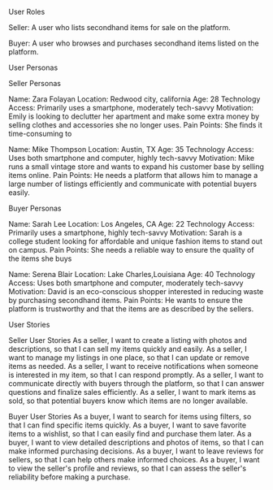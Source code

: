 User Roles

Seller: A user who lists secondhand items for sale on the platform.

Buyer: A user who browses and purchases secondhand items listed on the platform.

User Personas

Seller Personas

Name: Zara Folayan
Location: Redwood city, california
Age: 28
Technology Access: Primarily uses a smartphone, moderately tech-savvy
Motivation: Emily is looking to declutter her apartment and make some extra money by selling clothes and accessories she no longer uses.
Pain Points: She finds it time-consuming to 

Name: Mike Thompson
Location: Austin, TX
Age: 35
Technology Access: Uses both smartphone and computer, highly tech-savvy
Motivation: Mike runs a small vintage store and wants to expand his customer base by selling items online.
Pain Points: He needs a platform that allows him to manage a large number of listings efficiently and communicate with potential buyers easily.

Buyer Personas

Name: Sarah Lee
Location: Los Angeles, CA
Age: 22
Technology Access: Primarily uses a smartphone, highly tech-savvy
Motivation: Sarah is a college student looking for affordable and unique fashion items to stand out on campus.
Pain Points: She needs a reliable way to ensure the quality of the items she buys

Name: Serena Blair
Location: Lake Charles,Louisiana 
Age: 40
Technology Access: Uses both smartphone and computer, moderately tech-savvy
Motivation: David is an eco-conscious shopper interested in reducing waste by purchasing secondhand items.
Pain Points: He wants to ensure the platform is trustworthy and that the items are as described by the sellers.

User Stories

Seller User Stories
As a seller, I want to create a listing with photos and descriptions, so that I can sell my items quickly and easily.
As a seller, I want to manage my listings in one place, so that I can update or remove items as needed.
As a seller, I want to receive notifications when someone is interested in my item, so that I can respond promptly.
As a seller, I want to communicate directly with buyers through the platform, so that I can answer questions and finalize sales efficiently.
As a seller, I want to mark items as sold, so that potential buyers know which items are no longer available.

Buyer User Stories
As a buyer, I want to search for items using filters, so that I can find specific items quickly.
As a buyer, I want to save favorite items to a wishlist, so that I can easily find and purchase them later.
As a buyer, I want to view detailed descriptions and photos of items, so that I can make informed purchasing decisions.
As a buyer, I want to leave reviews for sellers, so that I can help others make informed choices.
As a buyer, I want to view the seller's profile and reviews, so that I can assess the seller's reliability before making a purchase.
